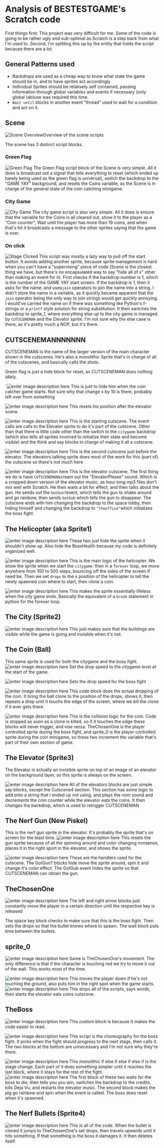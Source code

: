﻿# Analysis of BESTESTGAME's Scratch code

First things first: This project was very difficult for me. Some of the code is going to be rather ugly and sub-optimal as Scratch is a step back from what I'm used to. Second, I'm splitting this up by the entity that holds the script because there are a lot.

## General Patterns used
- Backdrops are used as a cheap way to know what state the game should be in, and to have sprites act accordingly
- Individual Sprites should be relatively self contained, passing information through global variables and events if necessary (only global (ab)use was required this time.
- `Wait until` blocks in another event "thread" used to wait for a condition and act on it.

## Scene
![](https://lh3.googleusercontent.com/a8fQkg_WF9-pX8CAJppUrnpp0ovLK6_SxMPjus1tGs2DmhHkY7LgbFFbyomdam5tJYYeWtM7YtRH "Scene Overview")Overview of the scene scripts

The scene has 3 distinct script blocks.

### Green Flag
![Green Flag](https://lh3.googleusercontent.com/asH1gF5yNcJ9x8wnVZKrZfSPQvgFpg54yhcYLHCGChg3Kzj573F9jSkauhVAVyw7Ww0Ci09VjqNS)
The Green Flag script block of the Scene is very simple. All it does is broadcast out a signal that tells everything to reset (which ended up barely being used as the green flag is universal), switch the backdrop to the "GAME YAY" background, and resets the Coins variable, as the Scene is in charge of the general state of the coin catching minigame.

### City Game

![City Game](https://lh3.googleusercontent.com/7TNj7kOkRXhL8lCn65m16O9JGF1ag_N81ylJwWO1UnYh7Vp7nETwVXalaHImBsvE6MPyTCfKnXFT)
The city game script is also very simple. All it does is ensure that the variable for the Coins is all cleared out, show it to the player as a "Coin counter", Wait until the player has more than 19 coins, and when that's hit it broadcasts a message to the other sprites saying that the game is over.

### On click
![Stage Clicked](https://lh3.googleusercontent.com/PMipoDsc7uNK98W8lw_XYV_uIo56dv9-xa3SMM2JCCugoE--m0sUJ4L61KokAE0jMvJYsogKReHt)
This script was mostly a lazy way to pull off the start button. It avoids adding another sprite, because sprite management is hard when you can't have a "supervising" piece of code (Scene is the closest thing we have, but there's no encapsulated way to say "hide all of x" other than making an event for it). First checks if the backdrop number is 1, which is the number of the GAME YAY start screen. If the backdrop is 1, then it asks for the name, and uses`join` operators to join the name into a string. I didn't store the name in a variable, as it quickly became apparent that the `join` operator being the only way to join strings would get quickly annoying. I would've carried the name on if there was something like Python's f-strings or a `printf` style solution for string substitution. It then switches the backdrop to sprite_1, where everything else up to the city game is managed by `CUTSCENEMAN` and the Elevator sprite. I'm not sure why the else case is there, as it's pretty much a NOP, but it's there. 

## CUTSCENEMANNNNNNN

CUTSCENEMAN is the name of the larger version of the main character shown in the cutscenes. He's also a monolithic Sprite that's in charge of all of the cutscenes, and basically calls the shots.

Green flag is just a hide block for reset, as CUTSCENEMAN does nothing idlely.

`![enter image description here](https://lh3.googleusercontent.com/8RmehMBqbN-nahexKXz_DUmIuOrXki3CHzrHsV6jpG6nZg0UkUDSHxTB-YvbYrDF3VizPCnbgJxx)
This is just to hide him when the coin catcher game starts. Not sure why that change x by 10 is there, probably left over from something

![enter image description here](https://lh3.googleusercontent.com/UXwaxQTDlLd5yYfQ_yOW24BOSgPHsrAG7qpV3CwHf9-_Kc5YvvtsgX064RygBKg1QOhWPz7icina)
This resets his position after the elevator scene.

![enter image description here](https://lh3.googleusercontent.com/MM41IN_xcKaW3Twi_BN9k8C4EKMz3vlKo4yFAibgEzdg7s6sxI4aWlzuiLxqVkVmsCHRoYFsXs8L)
This is the starting cutscene. The event calls are calls to the Elevator sprite to do it's part of the cutscene. Other than that there is little code other than the switch to the `citygame` backdrop (which also tells all sprites involved to initialize their state and become visible) and the think and say blocks in charge of making it all a cutscene.

![enter image description here](https://lh3.googleusercontent.com/Owrc5w21Dbf5RS7JrfEm32vj6yPDgMlpbexLA0LyfpczQwRoDuQcYV88VNz6BFmjBNerGx8_axp1)
This is the second cutscene just before the elevator. The elevators talking sprite does most of the work for this (part of) the cutscene so there's not much here

![enter image description here](https://lh3.googleusercontent.com/oivUoGdtrdp-KsEh7WPQJFjJ5vqnVsR2gGnfMAAj40aKFD63CSP3drpIbJNObrWSrOA6FlL4eydn)
This is the elevator cutscene. The first thing we do is have `CUTSCENEMAN`scream out the "ElevatorPlease" sound. Which is a cropped down version of the elevator music, as hour long mp3 files don't mix well with Scratch. He then waits a bit for effect, and then talks about the gun. He sends out the `GotGun?`event, which tells the gun to shake around and go rainbow, then sends `GotGub` which tells the gun to disappear. The cutscene ends with him changing the backdrop to the space lobby, then hiding himself and changing the backdrop to `"theoffice"`which initializes the boss fight.

## The Helicopter (aka Sprite1)
![enter image description here](https://lh3.googleusercontent.com/2mOFeGMN4rA-XyNhuufEB8rYScONRKr1I1DzXp8QiJz2wbamecGdzXxaQmdZeMgr9dTMYFJSzbh7)
These two just hide the sprite when it shouldn't show up. Also hide the BossHealth because my code is definitely organized well.

![enter image description here](https://lh3.googleusercontent.com/RJur--rMWtTBDDXJa2KPg-IgGxcOFWtotOgFZBEXNaEYhIz48VUgiMkT3cWsb7FdWIJxSyb-mPJI) 
This is the main logic of the helicopter. We show the sprite when we start the `citygame`. then in a `forever` loop, we move anywhere from 100 to 500 steps, bouncing off the sides of the screen if need be. Then we set `dropx` to the x position of the helicopter to tell the newly spawned coin where to start, then clone a coin.

![enter image description here](https://lh3.googleusercontent.com/9QJE8roRCJy5e-IGNSs_kOn1_VCoTMnFUHYK7KMfT-1TiWqpMFSERSBH9RHk82TlMMWxzCJepXiX)
This makes the sprite essentially lifeless when the city game ends. Basically the equivalent of a `break` statement in python for the forever loop.

## The City (Sprite2)
![enter image description here](https://lh3.googleusercontent.com/I4XVfOzTQnrTuoY7U_2DUYHi4uCSZmsiCOZ66Gq825n0vcpz1rSwk78B5td6KhVXNmJdhXpeCtTt)
This just makes sure that the buildings are visible while the game is going and invisible when it's not.

## The Coin (Ball)

This same sprite is used for both the citygame and the boss fight.
![enter image description here](https://lh3.googleusercontent.com/6Ns1QTmHKjZ5D_wVXatHxybYwmZSCeiUQaTfGvG-kS38nFvC5zYOKsJS7v-9yJC3ZhhCYnJ0YDjs)
Set the drop speed to the citygame level at the start of the game.

![enter image description here](https://lh3.googleusercontent.com/zv6PlcrDtL_lpnUC6o3mTYoDRf97aKNMi3QSF9FokcBFKJI5fkYRMQ90o_TObl-1mfgS50RKHUCH)
Sets the drop speed for the boss fight

![enter image description here](https://lh3.googleusercontent.com/JP38LxsRPfpzgxQkCLHU18WWm1pkF7wTLw1A1F210f3ROJeH6Q_s8R99W-IxWcGx87giSArvgp8I)
This code block does the actual dropping of the coin. It bring the ball clone to the position of the dropx, shows it, then repeats a drop until it touchs the edge of the screen, where we kill the clone if it ever gets there.

![enter image description here](https://lh3.googleusercontent.com/e0ctue2vGyAKF3314CCBv3iyZrH9STkJhoDzfRM19voEqqho9PumSJ6DIyZNBYA6iJJShLt8OvZC)
This is the collision logic for the coin. Code is stopped as soon as a clone is killed, so if it touches the edge these blocks will never trigger, and vise versa. TheChosenOne is the player controlled sprite during the boss fight, and sprite_0 is the player controlled sprite during the coin minigame, so these two increment the variable that's part of their own section of game.

## The Elevator (Sprite3)
The Elevator is actually an invisible sprite on top of an image of an elevator on the background layer, so this sprite is always on the screen.

![enter image description here](https://lh3.googleusercontent.com/yspb7fpQX7yTm82nCt3aVsqCcj8aK7VaCp-dmbOvTmeGsFCQTHV29qgYO0b9CqkI8qJ-IT4kxRAX)
All of the elevators blocks are just simple say blocks, except the Cutscene4 section. This section has some logic to add onto a string that I ended up not using, and plays the nom sound and decrements the coin counter while the elevator eats the coins. It then changes the backdrop, which is used to retrigger CUTSCENEMAN

## The Nerf Gun (New Piskel)
This is the nerf gun sprite in the elevator. It's probably the sprite that's on screen for the least time.
![enter image description here](https://lh3.googleusercontent.com/VYTFqzwOUCEQs-o2MCe2IMgBwmQ3LhNkRzaMEVfFoBAZ7ORovRGQaIbf3ZsBPQ4dZIKyjz447Eep)
This resets the gun sprite because of all the spinning around and color changing nonsense, places it in the right sport in the elevator, and shows the sprite.

![enter image description here](https://lh3.googleusercontent.com/lrxbn563mS5Yh-kW2rMvCTOPWHtisZWu8GpsHdYOrpA2AajPU1sVZEHKobcIod2gCuArWjG1oQT8)
These are the handlers used for the cutscene. The GotGun? blocks hide move the sprite around, spin it and change it's color effect. The GotGub event hides the sprite so that CUTSCENEMAN can obtain the gun.

## TheChosenOne

![enter image description here](https://lh3.googleusercontent.com/elVqO4LHsy2CZMq_WgJ-T6WpuTvmUFw08sTeWE_QVQ5fELDgmZwMRIDZKCuLfaOHy66kR0dGjlZW)
The left and right arrow blocks just constantly move the player in a certain direction until the respective key is released

The space key block checks to make sure that this is the boss fight. Then sets the dropx so that the bullet knows where to spawn. The wait block puts time between the bullets.

## sprite_0
![enter image description here](https://lh3.googleusercontent.com/0yjgUW4EoEGiF3Wnvc5dLCnTVby7W_AVapCYKxGGAaC2db29ToIF9F-jTQCtLRnPVGXsU5HAgsyA)
Same is TheChosenOne's movement. The only difference is that if the character is touching red we try to move it out of the wall. This works most of the time.

![enter image description here](https://lh3.googleusercontent.com/dIocW_jZqWwBEEWi2oZhjZ7Nm9VPvHifqOCdXhua79YS-L_UfwWd5qatSO6vWxBUIECmuw6yWlcp)
This moves the player down if he's not touching the ground, also puts him in the right spot when the game starts.
![enter image description here](https://lh3.googleusercontent.com/NyeNEgRSD0Z6fnn1IKVLuygD9ioGFq1dkwZS4cQtGjIkoj_Swep59TTWAF5ReQIuDl6rXWqUlbXe)
This stops all of the scripts, says words, then starts the elevator eats coins cutscene.

## TheBoss
![enter image description here](https://lh3.googleusercontent.com/5u5v6DDqs_z1PxEopLbEglZXSOfYKoH2eY2SVAO0iOQJ9gy5la4011-eIo3bzdq1p07zy1Vo4AVn)
This custom block is because it makes the code easier to read.

![enter image description here](https://lh3.googleusercontent.com/Od0fOwDdXXNCuNXHKajLliSxcDJ9TyqQI-d55Laza6dnIDSILUOZXROrMQCP1prWgphEZoRAadgz)
This script is the choreography for the boss fight. It picks when the fight should progress to the next stage, then calls it. The two blocks at the bottom are unnecessary and I'm not sure why they're there.

 ![enter image description here](https://lh3.googleusercontent.com/sgNkSCV3qZecNnAr4yd0sbLiUayhfmIZ5AqEIcD2E7paszKEQvhiE26nXzYcwjwx1kHoNxla7LV6)
 This monolithic if else if else if else if is the stage change. Each part of it does something simpler until it reaches the last block, where it stays for the rest of the fight.
 ![enter image description here](https://lh3.googleusercontent.com/WU4U6TUwTXgNGnOvr5l4xib58dsylfT5Ixk7zqHgcvmCrx4Ruqe-yRfbwt_LWg1Seg0wLdmNdGp1)
 The first block of these two waits for the boss to die, then tells you you win, switches the backdrop to the credits, kills Deja Vu, and restarts the elevator music.
The second block makes the pig go rainbow and spin when the event is called. The boss does reset when it's spawned.

## The Nerf Bullets (Sprite4)
![enter image description here](https://lh3.googleusercontent.com/1eJOTuN-hePld59VzFpO0R-on5LZZLJyUeID5aTRHqbblSs4nj0HagAN22ZvJPUSuz6AKdpns1Lj)
This is all of the code. When the bullet is cloned it jumps to TheChosenOne's set dropx, then travels upwards until it hits something. If that something is the boss it damages it. It then deletes itself.
